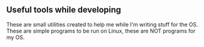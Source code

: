 ## Useful tools while developing

These are small utilities created to help me while I'm writing stuff for the OS. 
These are simple programs to be run on Linux, these are NOT programs for my OS. 